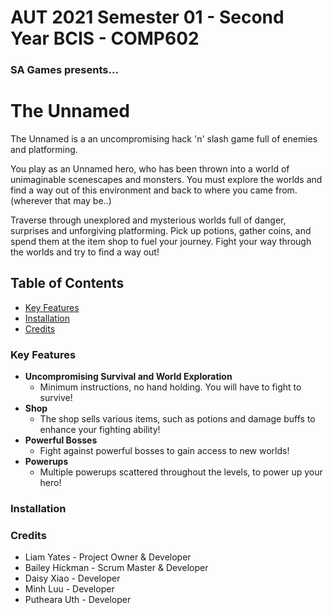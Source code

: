 # AUT 2021 Semester 01 - Second Year BCIS - COMP602

### SA Games presents...
# The Unnamed

The Unnamed is a an uncompromising hack 'n' slash game full of enemies and platforming.

You play as an Unnamed hero, who has been thrown into a world of unimaginable scenescapes and monsters.
You must explore the worlds and find a way out of this environment and back to where you came from. (wherever that may be..)

Traverse through unexplored and mysterious worlds full of danger, surprises and unforgiving platforming. Pick up potions, gather coins, and spend them at the item shop to fuel your journey. Fight your way through the worlds and try to find a way out!

## Table of Contents

  - [Key Features](#key-features)
  - [Installation](#installation)
  - [Credits](#credits)

### Key Features
* **Uncompromising Survival and World Exploration**
	* Minimum instructions, no hand holding. You will have to fight to survive!
* **Shop**
	* The shop sells various items, such as potions and damage buffs to enhance your fighting ability!
* **Powerful Bosses**
	* Fight against powerful bosses to gain access to new worlds!
* **Powerups**
  * Multiple powerups scattered throughout the levels, to power up your hero!

### Installation



### Credits

- Liam Yates - Project Owner & Developer  
- Bailey Hickman - Scrum Master & Developer  
- Daisy Xiao - Developer  
- Minh Luu - Developer  
- Putheara Uth - Developer  
